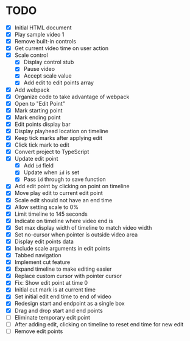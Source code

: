 # TODO

- [x] Initial HTML document
- [x] Play sample video 1
- [x] Remove built-in controls
- [x] Get current video time on user action
- [x] Scale control
  - [x] Display control stub
  - [x] Pause video
  - [x] Accept scale value
  - [x] Add edit to edit points array
- [x] Add webpack
- [x] Organize code to take advantage of webpack
- [x] Open to "Edit Point"
- [x] Mark starting point
- [x] Mark ending point
- [x] Edit points display bar
- [x] Display playhead location on timeline
- [x] Keep tick marks after applying edit
- [x] Click tick mark to edit
- [x] Convert project to TypeScript
- [x] Update edit point
  - [x] Add `id` field
  - [x] Update when `id` is set
  - [x] Pass `id` through to save function
- [x] Add edit point by clicking on point on timeline
- [x] Move play edit to current edit point
- [x] Scale edit should not have an end time
- [x] Allow setting scale to 0%
- [x] Limit timeline to 145 seconds
- [x] Indicate on timeline where video end is
- [x] Set max display width of timeline to match video width
- [x] Set no-cursor when pointer is outside video area
- [x] Display edit points data
- [x] Include scale arguments in edit points
- [x] Tabbed navigation
- [x] Implement cut feature
- [x] Expand timeline to make editing easier
- [x] Replace custom cursor with pointer cursor
- [x] Fix: Show edit point at time 0
- [x] Initial cut mark is at current time
- [x] Set initial edit end time to end of video
- [x] Redesign start and endpoint as a single box
- [x] Drag and drop start and end points
- [ ] Eliminate temporary edit point
- [ ] After adding edit, clicking on timeline to reset end time for new edit
- [ ] Remove edit points
